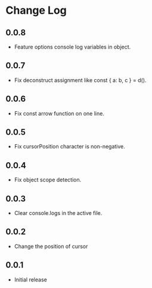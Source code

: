 # Change Log

## 0.0.8

- Feature options console log variables in object.

## 0.0.7

- Fix deconstruct assignment like const { a: b, c } = d().

## 0.0.6

- Fix const arrow function on one line.

## 0.0.5

- Fix cursorPosition character is non-negative.

## 0.0.4

- Fix object scope detection.

## 0.0.3

- Clear console.logs in the active file.

## 0.0.2

- Change the position of cursor

## 0.0.1

- Initial release
